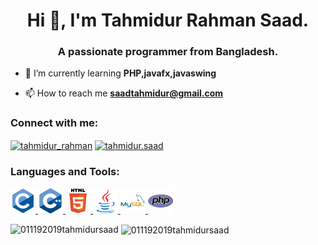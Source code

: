 <h1 align="center">Hi 👋, I'm Tahmidur Rahman Saad.</h1>
<h3 align="center">A passionate programmer from Bangladesh.</h3>

- 🌱 I’m currently learning **PHP,javafx,javaswing**

- 📫 How to reach me **saadtahmidur@gmail.com**

<h3 align="left">Connect with me:</h3>
<p align="left">
<a href="https://linkedin.com/in/tahmidur_rahman" target="blank"><img align="center" src="https://raw.githubusercontent.com/rahuldkjain/github-profile-readme-generator/master/src/images/icons/Social/linked-in-alt.svg" alt="tahmidur_rahman" height="30" width="40" /></a>
<a href="https://instagram.com/tahmidur.saad" target="blank"><img align="center" src="https://raw.githubusercontent.com/rahuldkjain/github-profile-readme-generator/master/src/images/icons/Social/instagram.svg" alt="tahmidur.saad" height="30" width="40" /></a>
</p>

<h3 align="left">Languages and Tools:</h3>
<p align="left"> <a href="https://www.cprogramming.com/" target="_blank" rel="noreferrer"> <img src="https://raw.githubusercontent.com/devicons/devicon/master/icons/c/c-original.svg" alt="c" width="40" height="40"/> </a> <a href="https://www.w3schools.com/cpp/" target="_blank" rel="noreferrer"> <img src="https://raw.githubusercontent.com/devicons/devicon/master/icons/cplusplus/cplusplus-original.svg" alt="cplusplus" width="40" height="40"/> </a> <a href="https://www.w3.org/html/" target="_blank" rel="noreferrer"> <img src="https://raw.githubusercontent.com/devicons/devicon/master/icons/html5/html5-original-wordmark.svg" alt="html5" width="40" height="40"/> </a> <a href="https://www.java.com" target="_blank" rel="noreferrer"> <img src="https://raw.githubusercontent.com/devicons/devicon/master/icons/java/java-original.svg" alt="java" width="40" height="40"/> </a> <a href="https://www.mysql.com/" target="_blank" rel="noreferrer"> <img src="https://raw.githubusercontent.com/devicons/devicon/master/icons/mysql/mysql-original-wordmark.svg" alt="mysql" width="40" height="40"/> </a> <a href="https://www.php.net" target="_blank" rel="noreferrer"> <img src="https://raw.githubusercontent.com/devicons/devicon/master/icons/php/php-original.svg" alt="php" width="40" height="40"/> </a> </p>

<p><img align="left" src="https://github-readme-stats.vercel.app/api/top-langs?username=011192019tahmidursaad&show_icons=true&locale=en&layout=compact" alt="011192019tahmidursaad" /></p>

<p>&nbsp;<img align="center" src="https://github-readme-stats.vercel.app/api?username=011192019tahmidursaad&show_icons=true&locale=en" alt="011192019tahmidursaad" /></p>

